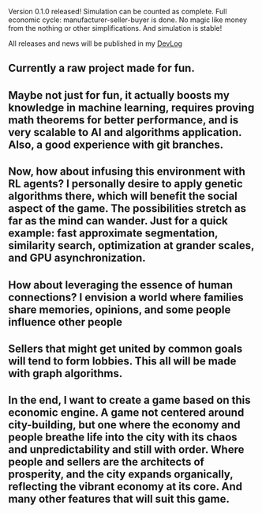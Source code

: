 Version 0.1.0 released!
Simulation can be counted as complete. 
Full economic cycle: manufacturer-seller-buyer is done.
No magic like money from the nothing or other simplifications.
And simulation is stable!


All releases and news will be published in my [DevLog](https://joarnixon.hashnode.dev/)


## Currently a raw project made for fun.

## Maybe not just for fun, it actually boosts my knowledge in machine learning, requires proving math theorems for better performance, and is very scalable to AI and algorithms application. Also, a good experience with git branches.

## Now, how about infusing this environment with RL agents? I personally desire to apply genetic algorithms there, which will benefit the social aspect of the game. The possibilities stretch as far as the mind can wander. Just for a quick example: fast approximate segmentation, similarity search, optimization at grander scales, and GPU asynchronization.

## How about leveraging the essence of human connections? I envision a world where families share memories, opinions, and some people influence other people
## Sellers that might get united by common goals will tend to form lobbies. This all will be made with graph algorithms.

## In the end, I want to create a game based on this economic engine. A game not centered around city-building, but one where the economy and people breathe life into the city with its chaos and unpredictability and still with order. Where people and sellers are the architects of prosperity, and the city expands organically, reflecting the vibrant economy at its core. And many other features that will suit this game.

